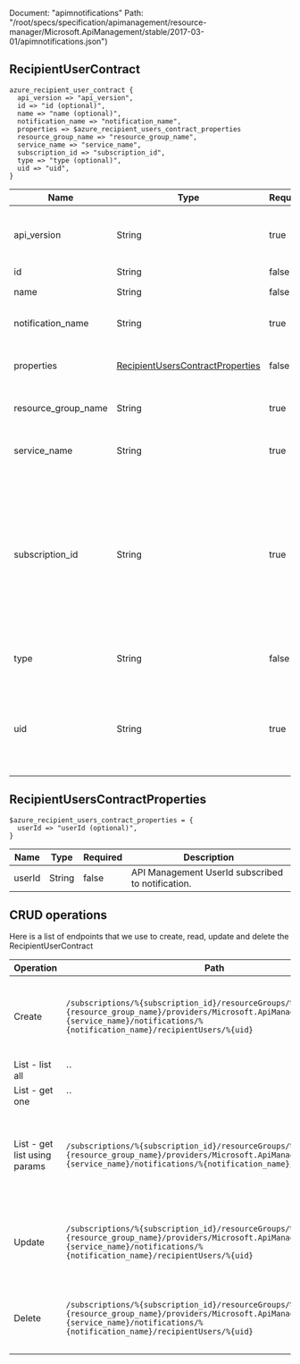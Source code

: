 Document: "apimnotifications"
Path: "/root/specs/specification/apimanagement/resource-manager/Microsoft.ApiManagement/stable/2017-03-01/apimnotifications.json")

## RecipientUserContract

```puppet
azure_recipient_user_contract {
  api_version => "api_version",
  id => "id (optional)",
  name => "name (optional)",
  notification_name => "notification_name",
  properties => $azure_recipient_users_contract_properties
  resource_group_name => "resource_group_name",
  service_name => "service_name",
  subscription_id => "subscription_id",
  type => "type (optional)",
  uid => "uid",
}
```

| Name        | Type           | Required       | Description       |
| ------------- | ------------- | ------------- | ------------- |
|api_version | String | true | Version of the API to be used with the client request. |
|id | String | false | Resource ID. |
|name | String | false | Resource name. |
|notification_name | String | true | Notification Name Identifier. |
|properties | [RecipientUsersContractProperties](#recipientuserscontractproperties) | false | Recipient User entity contract properties. |
|resource_group_name | String | true | The name of the resource group. |
|service_name | String | true | The name of the API Management service. |
|subscription_id | String | true | Subscription credentials which uniquely identify Microsoft Azure subscription. The subscription ID forms part of the URI for every service call. |
|type | String | false | Resource type for API Management resource. |
|uid | String | true | User identifier. Must be unique in the current API Management service instance. |
        
## RecipientUsersContractProperties

```puppet
$azure_recipient_users_contract_properties = {
  userId => "userId (optional)",
}
```

| Name        | Type           | Required       | Description       |
| ------------- | ------------- | ------------- | ------------- |
|userId | String | false | API Management UserId subscribed to notification. |



## CRUD operations

Here is a list of endpoints that we use to create, read, update and delete the RecipientUserContract

| Operation | Path | Verb | Description | OperationID |
| ------------- | ------------- | ------------- | ------------- | ------------- |
|Create|`/subscriptions/%{subscription_id}/resourceGroups/%{resource_group_name}/providers/Microsoft.ApiManagement/service/%{service_name}/notifications/%{notification_name}/recipientUsers/%{uid}`|Put|Adds the API Management User to the list of Recipients for the Notification.|NotificationRecipientUser_CreateOrUpdate|
|List - list all|``||||
|List - get one|``||||
|List - get list using params|`/subscriptions/%{subscription_id}/resourceGroups/%{resource_group_name}/providers/Microsoft.ApiManagement/service/%{service_name}/notifications/%{notification_name}/recipientUsers`|Get|Gets the list of the Notification Recipient User subscribed to the notification.|NotificationRecipientUser_ListByNotification|
|Update|`/subscriptions/%{subscription_id}/resourceGroups/%{resource_group_name}/providers/Microsoft.ApiManagement/service/%{service_name}/notifications/%{notification_name}/recipientUsers/%{uid}`|Put|Adds the API Management User to the list of Recipients for the Notification.|NotificationRecipientUser_CreateOrUpdate|
|Delete|`/subscriptions/%{subscription_id}/resourceGroups/%{resource_group_name}/providers/Microsoft.ApiManagement/service/%{service_name}/notifications/%{notification_name}/recipientUsers/%{uid}`|Delete|Removes the API Management user from the list of Notification.|NotificationRecipientUser_Delete|